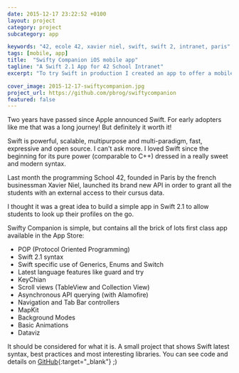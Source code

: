 ```yaml
---
date: 2015-12-17 23:22:52 +0100
layout: project
category: project
subcategory: app

keywords: "42, ecole 42, xavier niel, swift, swift 2, intranet, paris"
tags: [mobile, app]
title:  "Swifty Companion iOS mobile app"
tagline: "A Swift 2.1 App for 42 School Intranet"
excerpt: "To try Swift in production I created an app to offer a mobile experience of the intranet to 42 school students."

cover_image: 2015-12-17-swiftycompanion.jpg
project_url: https://github.com/pbrog/swiftycompanion
featured: false
---
```

Two years have passed since Apple announced Swift. For early adopters like me that was a long journey! But definitely it worth it!

Swift is powerful, scalable, multipurpose and multi-paradigm, fast, expressive and open source. I can't ask more. I loved Swift since the beginning for its pure power (comparable to C++) dressed in a really sweet and modern syntax.

Last month the programming School 42, founded in Paris by the french businessman Xavier Niel, launched its brand new API in order to grant all the students with an external access to their cursus data.

I thought it was a great idea to build a simple app in Swift 2.1 to allow students to look up their profiles on the go.   

Swifty Companion is simple, but contains all the brick of lots first class app available in the App Store:

- POP (Protocol Oriented Programming)
- Swift 2.1 syntax
- Swift specific use of Generics, Enums and Switch
- Latest language features like guard and try
- KeyChian
- Scroll views (TableView and Collection View)
- Asynchronous API querying (with Alamofire)
- Navigation and Tab Bar controllers
- MapKit
- Background Modes
- Basic Animations
- Dataviz

It should be considered for what it is. A small project that shows Swift latest syntax, best practices and most interesting libraries.
You can see code and details on [GitHub](https://github.com/pbrog/swiftycompanion){:target="_blank"} ;)
